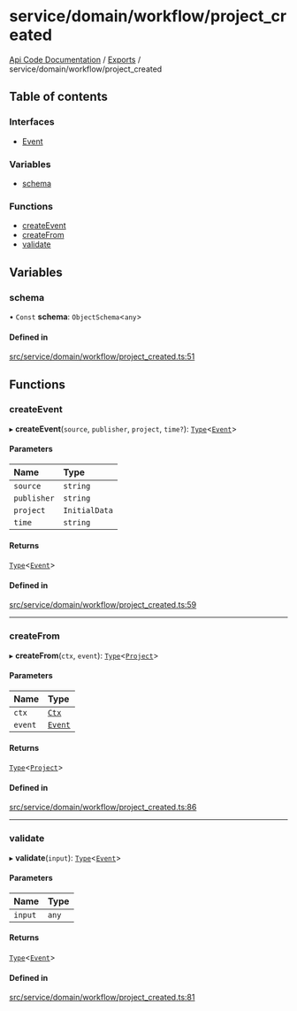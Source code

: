# service/domain/workflow/project\_created
 
[Api Code Documentation](../README.md) / [Exports](../modules.md) / service/domain/workflow/project\_created

## Table of contents

### Interfaces

- [Event](../interfaces/service_domain_workflow_project_created.Event.md)

### Variables

- [schema](service_domain_workflow_project_created.md#schema)

### Functions

- [createEvent](service_domain_workflow_project_created.md#createevent)
- [createFrom](service_domain_workflow_project_created.md#createfrom)
- [validate](service_domain_workflow_project_created.md#validate)

## Variables

### schema

• `Const` **schema**: `ObjectSchema`<`any`\>

#### Defined in

[src/service/domain/workflow/project_created.ts:51](https://github.com/openkfw/TruBudget/blob/95e6f8a/api/src/service/domain/workflow/project_created.ts#L51)

## Functions

### createEvent

▸ **createEvent**(`source`, `publisher`, `project`, `time?`): [`Type`](result.md#type)<[`Event`](../interfaces/service_domain_workflow_project_created.Event.md)\>

#### Parameters

| Name | Type |
| :------ | :------ |
| `source` | `string` |
| `publisher` | `string` |
| `project` | `InitialData` |
| `time` | `string` |

#### Returns

[`Type`](result.md#type)<[`Event`](../interfaces/service_domain_workflow_project_created.Event.md)\>

#### Defined in

[src/service/domain/workflow/project_created.ts:59](https://github.com/openkfw/TruBudget/blob/95e6f8a/api/src/service/domain/workflow/project_created.ts#L59)

___

### createFrom

▸ **createFrom**(`ctx`, `event`): [`Type`](result.md#type)<[`Project`](../interfaces/service_domain_workflow_project.Project.md)\>

#### Parameters

| Name | Type |
| :------ | :------ |
| `ctx` | [`Ctx`](../interfaces/lib_ctx.Ctx.md) |
| `event` | [`Event`](../interfaces/service_domain_workflow_project_created.Event.md) |

#### Returns

[`Type`](result.md#type)<[`Project`](../interfaces/service_domain_workflow_project.Project.md)\>

#### Defined in

[src/service/domain/workflow/project_created.ts:86](https://github.com/openkfw/TruBudget/blob/95e6f8a/api/src/service/domain/workflow/project_created.ts#L86)

___

### validate

▸ **validate**(`input`): [`Type`](result.md#type)<[`Event`](../interfaces/service_domain_workflow_project_created.Event.md)\>

#### Parameters

| Name | Type |
| :------ | :------ |
| `input` | `any` |

#### Returns

[`Type`](result.md#type)<[`Event`](../interfaces/service_domain_workflow_project_created.Event.md)\>

#### Defined in

[src/service/domain/workflow/project_created.ts:81](https://github.com/openkfw/TruBudget/blob/95e6f8a/api/src/service/domain/workflow/project_created.ts#L81)
